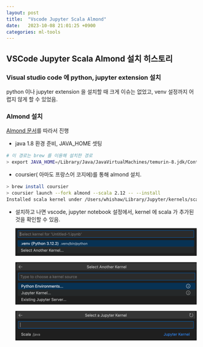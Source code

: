 ```yaml
---
layout: post
title:  "Vscode Jupyter Scala Almond"
date:   2023-10-08 21:01:25 +0900
categories: ml-tools
---
```


## VSCode Jupyter Scala Almond 설치 히스토리

### Visual studio code 에 python, jupyter extension 설치
python 이나 jupyter extension 을 설치할 때 크게 이슈는 없었고, venv 설정까지 어렵지 않게 할 수 있었음.

### Almond 설치
[Almond 문서](https://almond.sh/docs/quick-start-install)를 따라서 진행

* java 1.8 환경 준비, JAVA_HOME 셋팅

```bash
# 이 경로는 brew 를 이용해 설치한 경로
> export JAVA_HOME=/Library/Java/JavaVirtualMachines/temurin-8.jdk/Contents/Home
```

* coursier( 아마도 프랑스어 코지에)를 통해 almond 설치.

```bash
> brew install coursier
> coursier launch --fork almond --scala 2.12 -- --install
Installed scala kernel under /Users/whishaw/Library/Jupyter/kernels/scala
```

* 설치하고 나면 vscode, jupyter notebook 설정에서, kernel 에 scala 가 추가된 것을 확인할 수 있음.

  ![scala kernel 선택 01](/assets/img/2024-02-18-01.png)

  ![scala kernel 선택 02](/assets/img/2024-02-18-02.png)

  ![scala kernel 선택 03](/assets/img/2024-02-18-03.png)


